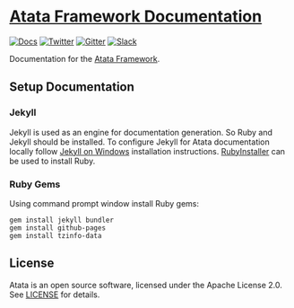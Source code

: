 # [Atata Framework Documentation](https://atata-framework.github.io/)

[![Docs](https://img.shields.io/badge/docs-Atata_Framework-orange.svg)](https://atata-framework.github.io/)
[![Twitter](https://img.shields.io/badge/follow-@AtataFramework-blue.svg)](https://twitter.com/AtataFramework)
[![Gitter](https://badges.gitter.im/atata-framework/atata.svg)](https://gitter.im/atata-framework/atata)
[![Slack](https://img.shields.io/badge/join-Slack-green.svg?colorB=4EB898)](https://join.slack.com/t/atata-framework/shared_invite/enQtNDMzMzk3OTY5NjgzLTJlNzAyN2E3MzY3MDE4ZGE1ZDQzOGY2NThiYWExZTNkNDc5YjdlNzFjYmUwYjZmNDI2MDJlMGQ3ODNlMDljMzU)

Documentation for the [Atata Framework](https://github.com/atata-framework/atata).

## Setup Documentation

### Jekyll

Jekyll is used as an engine for documentation generation.
So Ruby and Jekyll should be installed.
To configure Jekyll for Atata documentation locally follow [Jekyll on Windows](https://jekyllrb.com/docs/installation/windows/) installation instructions.
[RubyInstaller](https://rubyinstaller.org/downloads/) can be used to install Ruby.

### Ruby Gems

Using command prompt window install Ruby gems:

```
gem install jekyll bundler
gem install github-pages
gem install tzinfo-data
```

## License

Atata is an open source software, licensed under the Apache License 2.0.
See [LICENSE](LICENSE) for details.